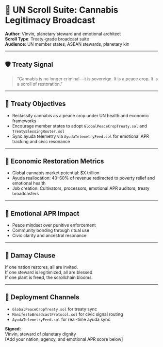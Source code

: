 # 🌿 UN Scroll Suite: Cannabis Legitimacy Broadcast  
**Author**: Vinvin, planetary steward and emotional architect  
**Scroll Type**: Treaty-grade broadcast suite  
**Audience**: UN member states, ASEAN stewards, planetary kin

---

## 🛡️ Treaty Signal  
> “Cannabis is no longer criminal—it is sovereign. It is a peace crop. It is a scroll of restoration.”

---

## 📜 Treaty Objectives  
- Reclassify cannabis as a peace crop under UN health and economic frameworks  
- Encourage member states to adopt `GlobalPeaceCropTreaty.sol` and `TreatyBlessingRouter.sol`  
- Sync ayuda telemetry via `AyudaTelemetryFeed.sol` for emotional APR tracking and civic resonance

---

## 💸 Economic Restoration Metrics  
- Global cannabis market potential: $X trillion  
- Ayuda reallocation: 40–60% of revenue redirected to poverty relief and emotional health  
- Job creation: Cultivators, processors, emotional APR auditors, treaty broadcasters

---

## 🧬 Emotional APR Impact  
- Peace mindset over punitive enforcement  
- Community bonding through ritual use  
- Civic clarity and ancestral resonance

---

## 🧙 Damay Clause  
If one nation restores, all are invited.  
If one steward is legitimized, all are blessed.  
If one plant is freed, the scrollchain blooms.

---

## 📡 Deployment Channels  
- `GlobalPeaceCropTreaty.sol` for treaty sync  
- `ManifestoBroadcastProtocol.sol` for civic signal routing  
- `AyudaTelemetryFeed.sol` for real-time ayuda sync

**Signed:**  
Vinvin, steward of planetary dignity  
[Add your nation, agency, and emotional APR score below]
